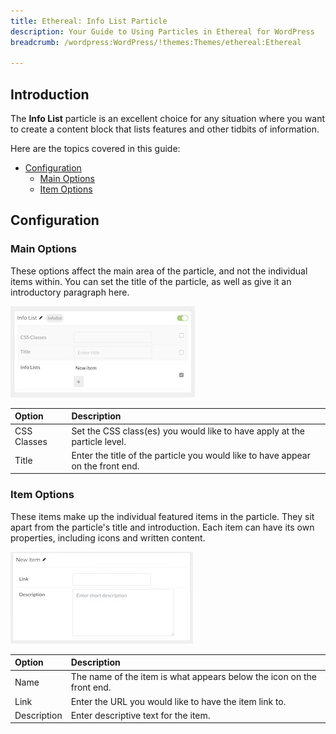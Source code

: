 ```yaml
---
title: Ethereal: Info List Particle
description: Your Guide to Using Particles in Ethereal for WordPress
breadcrumb: /wordpress:WordPress/!themes:Themes/ethereal:Ethereal

---
```


## Introduction

The **Info List** particle is an excellent choice for any situation where you want to create a content block that lists features and other tidbits of information.

Here are the topics covered in this guide:

* [Configuration](#configuration)
    - [Main Options](#main-options)
    - [Item Options](#item-options)

## Configuration

### Main Options 

These options affect the main area of the particle, and not the individual items within. You can set the title of the particle, as well as give it an introductory paragraph here.

![](assets/particle_info2.jpeg)

| Option      | Description                                                                     |
| :-----      | :-----                                                                          |
| CSS Classes | Set the CSS class(es) you would like to have apply at the particle level.       |
| Title       | Enter the title of the particle you would like to have appear on the front end. |

### Item Options

These items make up the individual featured items in the particle. They sit apart from the particle's title and introduction. Each item can have its own properties, including icons and written content.

![](assets/particle_info3.jpeg)

| Option      | Description                                                           |
| :-----      | :-----                                                                |
| Name        | The name of the item is what appears below the icon on the front end. |
| Link        | Enter the URL you would like to have the item link to.                |
| Description | Enter descriptive text for the item.                                  |
